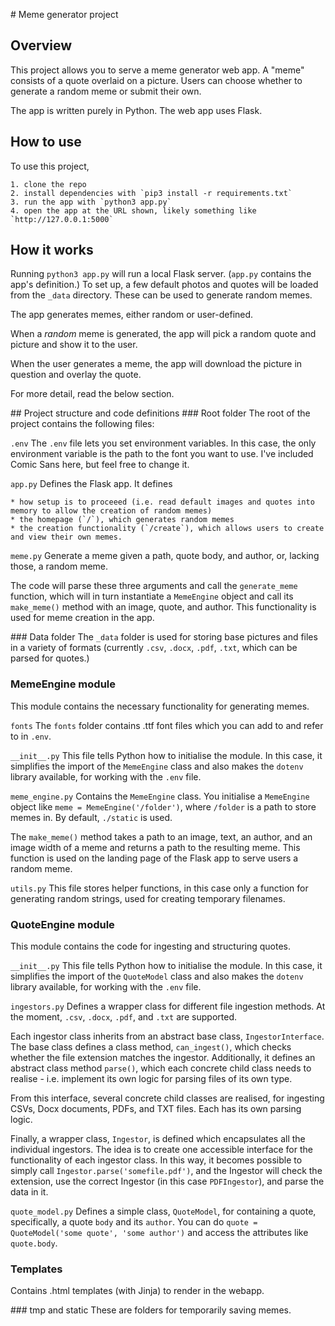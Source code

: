 # Meme generator project

## Overview
This project allows you to serve a meme generator web app. A "meme" consists of a quote overlaid on a picture. Users can choose whether to generate a random meme or submit their own. 

The app is written purely in Python. The web app uses Flask. 

## How to use
To use this project, 

    1. clone the repo
    2. install dependencies with `pip3 install -r requirements.txt`
    3. run the app with `python3 app.py`
    4. open the app at the URL shown, likely something like `http://127.0.0.1:5000`

## How it works
Running `python3 app.py` will run a local Flask server. (`app.py` contains the app's definition.) To set up, a few default photos and quotes will be loaded from the `_data` directory. These can be used to generate random memes.

The app generates memes, either random or user-defined. 

When a *random* meme is generated, the app will pick a random quote and picture and show it to the user. 

When the user generates a meme, the app will download the picture in question and overlay the quote.

For more detail, read the below section.

## Project structure and code definitions
### Root folder
The root of the project contains the following files:

`.env`
The `.env` file lets you set environment variables. In this case, the only environment variable is the path to the font you want to use. I've included Comic Sans here, but feel free to change it. 

`app.py`
Defines the Flask app. It defines 

    * how setup is to proceeed (i.e. read default images and quotes into memory to allow the creation of random memes)
    * the homepage (`/`), which generates random memes
    * the creation functionality (`/create`), which allows users to create and view their own memes.

`meme.py`
Generate a meme given a path, quote body, and author, or, lacking those, a random meme. 

The code will parse these three arguments and call the `generate_meme` function, which will in turn instantiate a `MemeEngine` object and call its `make_meme()` method with an image, quote, and author. This functionality is used for meme creation in the app. 

### Data folder
The `_data` folder is used for storing base pictures and files in a variety of formats (currently `.csv`, `.docx`, `.pdf`, `.txt`, which can be parsed for quotes.)

### MemeEngine module
This module contains the necessary functionality for generating memes.

`fonts`
The `fonts` folder contains .ttf font files which you can add to and refer to in `.env`. 

`__init__.py`
This file tells Python how to initialise the module. In this case, it simplifies the import of the `MemeEngine` class and also makes the `dotenv` library available, for working with the `.env` file.

`meme_engine.py`
Contains the `MemeEngine` class. You initialise a `MemeEngine` object like `meme = MemeEngine('/folder')`, where `/folder` is a path to store memes in. By default, `./static` is used.

The `make_meme()` method takes a path to an image, text, an author, and an image width of a meme and returns a path to the resulting meme. This function is used on the landing page of the Flask app to serve users a random meme. 

`utils.py`
This file stores helper functions, in this case only a function for generating random strings, used for creating temporary filenames.

### QuoteEngine module
This module contains the code for ingesting and structuring quotes.

`__init__.py`
This file tells Python how to initialise the module. In this case, it simplifies the import of the `QuoteModel` class and also makes the `dotenv` library available, for working with the `.env` file.

`ingestors.py`
Defines a wrapper class for different file ingestion methods. At the moment, `.csv`, `.docx`, `.pdf`, and `.txt` are supported.

Each ingestor class inherits from an abstract base class, `IngestorInterface`. The base class defines a class method, `can_ingest()`, which checks whether the file extension matches the ingestor. Additionally, it defines an abstract class method `parse()`, which each concrete child class needs to realise - i.e. implement its own logic for parsing files of its own type.

From this interface, several concrete child classes are realised, for ingesting CSVs, Docx documents, PDFs, and TXT files. Each has its own parsing logic.

Finally, a wrapper class, `Ingestor`, is defined which encapsulates all the individual ingestors. The idea is to create one accessible interface for the functionality of each ingestor class. In this way, it becomes possible to simply call `Ingestor.parse('somefile.pdf')`, and the Ingestor will check the extension, use the correct Ingestor (in this case `PDFIngestor`), and parse the data in it. 

`quote_model.py`
Defines a simple class, `QuoteModel`, for containing a quote, specifically, a quote `body` and its `author`. You can do `quote = QuoteModel('some quote', 'some author')` and access the attributes like `quote.body`. 


### Templates
Contains .html templates (with Jinja) to render in the webapp. 

### tmp and static
These are folders for temporarily saving memes.